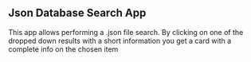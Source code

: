 

## Json Database Search App

This app allows performing a .json file search. By clicking on one of the dropped down results with a short information you get a card with a complete info on the chosen item


